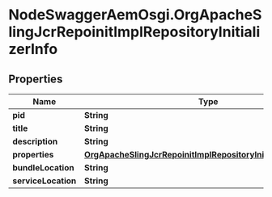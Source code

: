 # NodeSwaggerAemOsgi.OrgApacheSlingJcrRepoinitImplRepositoryInitializerInfo

## Properties

Name | Type | Description | Notes
------------ | ------------- | ------------- | -------------
**pid** | **String** |  | [optional] 
**title** | **String** |  | [optional] 
**description** | **String** |  | [optional] 
**properties** | [**OrgApacheSlingJcrRepoinitImplRepositoryInitializerProperties**](OrgApacheSlingJcrRepoinitImplRepositoryInitializerProperties.md) |  | [optional] 
**bundleLocation** | **String** |  | [optional] 
**serviceLocation** | **String** |  | [optional] 


